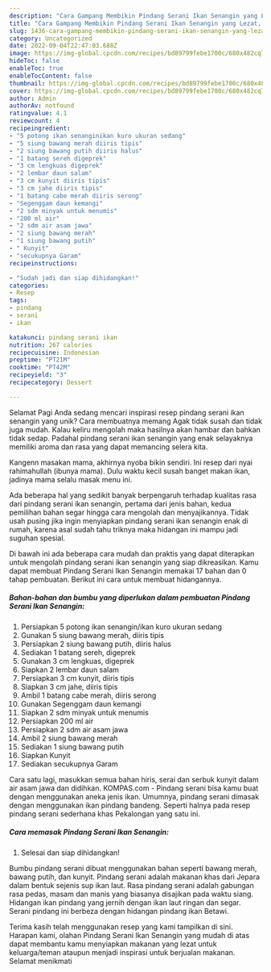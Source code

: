 ```yaml
---
description: "Cara Gampang Membikin Pindang Serani Ikan Senangin yang Lezat, Enak"
title: "Cara Gampang Membikin Pindang Serani Ikan Senangin yang Lezat, Enak"
slug: 1436-cara-gampang-membikin-pindang-serani-ikan-senangin-yang-lezat-enak
category: Uncategorized
date: 2022-09-04T22:47:03.688Z
image: https://img-global.cpcdn.com/recipes/bd89799febe1700c/680x482cq70/pindang-serani-ikan-senangin-foto-resep-utama.jpg
hideToc: false
enableToc: true
enableTocContent: false
thumbnail: https://img-global.cpcdn.com/recipes/bd89799febe1700c/680x482cq70/pindang-serani-ikan-senangin-foto-resep-utama.jpg
cover: https://img-global.cpcdn.com/recipes/bd89799febe1700c/680x482cq70/pindang-serani-ikan-senangin-foto-resep-utama.jpg
author: Admin
authorAv: notfound
ratingvalue: 4.1
reviewcount: 4
recipeingredient:
- "5 potong ikan senanginikan kuro ukuran sedang"
- "5 siung bawang merah diiris tipis"
- "2 siung bawang putih diiris halus"
- "1 batang sereh digeprek"
- "3 cm lengkuas digeprek"
- "2 lembar daun salam"
- "3 cm kunyit diiris tipis"
- "3 cm jahe diiris tipis"
- "1 batang cabe merah diiris serong"
- "Segenggam daun kemangi"
- "2 sdm minyak untuk menumis"
- "200 ml air"
- "2 sdm air asam jawa"
- "2 siung bawang merah"
- "1 siung bawang putih"
- " Kunyit"
- "secukupnya Garam"
recipeinstructions:

- "Sudah jadi dan siap dihidangkan!"
categories:
- Resep
tags:
- pindang
- serani
- ikan

katakunci: pindang serani ikan 
nutrition: 267 calories
recipecuisine: Indonesian
preptime: "PT21M"
cooktime: "PT42M"
recipeyield: "3"
recipecategory: Dessert

---
```



Selamat Pagi Anda sedang mencari inspirasi resep pindang serani ikan senangin yang unik? Cara membuatnya memang Agak tidak susah dan tidak juga mudah. Kalau keliru mengolah maka hasilnya akan hambar dan bahkan tidak sedap. Padahal pindang serani ikan senangin yang enak selayaknya memiliki aroma dan rasa yang dapat memancing selera kita.


Kangenn masakan mama, akhirnya nyoba bikin sendiri. Ini resep dari nyai rahimahullah (ibunya mama). Dulu waktu kecil susah banget makan ikan, jadinya mama selalu masak menu ini.

Ada beberapa hal yang sedikit banyak berpengaruh terhadap kualitas rasa dari pindang serani ikan senangin, pertama dari jenis bahan, kedua pemilihan bahan segar hingga cara mengolah dan menyajikannya. Tidak usah pusing jika ingin menyiapkan pindang serani ikan senangin enak di rumah, karena asal sudah tahu triknya maka hidangan ini mampu jadi suguhan spesial.


Di bawah ini ada beberapa cara mudah dan praktis yang dapat diterapkan untuk mengolah pindang serani ikan senangin yang siap dikreasikan. Kamu dapat membuat Pindang Serani Ikan Senangin memakai 17 bahan dan 0 tahap pembuatan. Berikut ini cara untuk membuat hidangannya.

<!--inarticleads1-->

##### Bahan-bahan dan bumbu yang diperlukan dalam pembuatan Pindang Serani Ikan Senangin:

1. Persiapkan 5 potong ikan senangin/ikan kuro ukuran sedang
1. Gunakan 5 siung bawang merah, diiris tipis
1. Persiapkan 2 siung bawang putih, diiris halus
1. Sediakan 1 batang sereh, digeprek
1. Gunakan 3 cm lengkuas, digeprek
1. Siapkan 2 lembar daun salam
1. Persiapkan 3 cm kunyit, diiris tipis
1. Siapkan 3 cm jahe, diiris tipis
1. Ambil 1 batang cabe merah, diiris serong
1. Gunakan Segenggam daun kemangi
1. Siapkan 2 sdm minyak untuk menumis
1. Persiapkan 200 ml air
1. Persiapkan 2 sdm air asam jawa
1. Ambil 2 siung bawang merah
1. Sediakan 1 siung bawang putih
1. Siapkan  Kunyit
1. Sediakan secukupnya Garam


Cara satu lagi, masukkan semua bahan hiris, serai dan serbuk kunyit dalam air asam jawa dan didihkan. KOMPAS.com - Pindang serani bisa kamu buat dengan menggunakan aneka jenis ikan. Umumnya, pindang serani dimasak dengan menggunakan ikan pindang bandeng. Seperti halnya pada resep pindang serani sederhana khas Pekalongan yang satu ini. 

<!--inarticleads2-->

##### Cara memasak Pindang Serani Ikan Senangin:


1. Selesai dan siap dihidangkan!

Bumbu pindang serani dibuat menggunakan bahan seperti bawang merah, bawang putih, dan kunyit. Pindang serani adalah makanan khas dari Jepara dalam bentuk sejenis sup ikan laut. Rasa pindang serani adalah gabungan rasa pedas, masam dan manis yang biasanya disajikan pada waktu siang. Hidangan ikan pindang yang jernih dengan ikan laut ringan dan segar. Serani pindang ini berbeza dengan hidangan pindang ikan Betawi. 

Terima kasih telah menggunakan resep yang kami tampilkan di sini. Harapan kami, olahan Pindang Serani Ikan Senangin yang mudah di atas dapat membantu kamu menyiapkan makanan yang lezat untuk keluarga/teman ataupun menjadi inspirasi untuk berjualan makanan. Selamat menikmati
